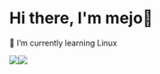 # Hi there, I'm mejo👋

🌱 I’m currently learning Linux 

![](https://github-readme-stats.vercel.app/api?username=mejomejo&hide=stars,prs,issues&include_all_commits=true&show_icons=true&theme=tokyonight&count_private=true)![](https://github-readme-stats.vercel.app/api/top-langs/?username=mejomejo&langs_count=4&theme=tokyonight&hide_progress=true)



<!--
**mejomejo/mejomejo** is a ✨ _special_ ✨ repository because its `README.md` (this file) appears on your GitHub profile.

Here are some ideas to get you started:

- 🔭 I’m currently working on ...
- 🌱 I’m currently learning ...
- 👯 I’m looking to collaborate on ...
- 🤔 I’m looking for help with ...
- 💬 Ask me about ...
- 📫 How to reach me: ...
- 😄 Pronouns: ...
- ⚡ Fun fact: ...
-->
